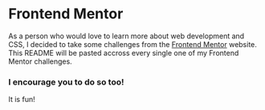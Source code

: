 # Frontend Mentor

As a person who would love to learn more about web development and CSS, I decided to take some challenges from the [Frontend Mentor](frontendmentor.io) website.
This README will be pasted accross every single one of my Frontend Mentor challenges.

### I encourage you to do so too!

It is fun!